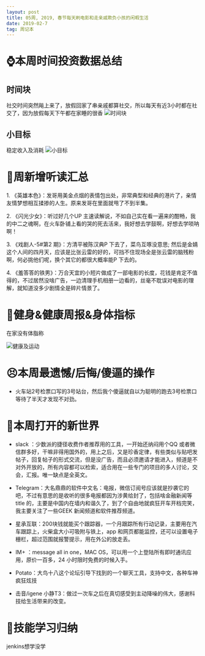 ```yaml
---
layout: post
title: 05周, 2019, 春节每天刷电影和走亲戚欺负小孩的闲暇生活
date: 2019-02-7
tag: 周记本
---
```


# ⌚️本周时间投资数据总结

## 时间块

社交时间突然飚上来了，放假回家了串亲戚都算社交，所以每天有近3小时都在社交了，因为放假每天下午都在家睡的很香
![时间块](https://upload-images.jianshu.io/upload_images/10043074-b1249b84ca900da2.png?imageMogr2/auto-orient/strip%7CimageView2/2/w/1240)

## 小目标

稳定收入及消耗
![小目标](https://upload-images.jianshu.io/upload_images/10043074-bbadb426a197fba5.png?imageMogr2/auto-orient/strip%7CimageView2/2/w/1240)


# 📖周新增听读汇总

1\. 《英雄本色》：发哥用美金点烟的表情包出处，非常典型和经典的港片了，亲情友情梦想相互揉掺的人生。原来发哥在里面就甩了不到半集。

2\. 《闪光少女》：听过好几个UP 主速读解说，不如自己实在看一遍来的酣畅，我的中二之魂啊，在火车卧铺上看的哭的死去活来，我好想去学鼓啊，好想去学唢呐啊！

3\. 《戏剧人-5#第2 期》：方清平被陈汉典P 下去了，菜鸟互啄没意思; 然后是金婧这个人间的四月天，应该是比张云雷的好的，可挡不住现场全是张云雷的脑残粉啊，何必挑他们呢，换个其它的都很大概率能P 下去的。

4\. 《羞答答的铁男》：万合天宜的小短片做成了一部电影的长度，花钱是肯定不值得的，不过居然没啥广告，一边清理手机相册一边看的，丝毫不耽误对电影的理解，就知道没多少剧情全是碎片情景了。

# 👊健身&健康周报&身体指标

在家没有体脂称

![健康及运动](https://upload-images.jianshu.io/upload_images/10043074-458036d33e97acaa.png?imageMogr2/auto-orient/strip%7CimageView2/2/w/1240)


# 😣本周最遗憾/后悔/傻逼的操作

- 火车站2号检票口写的3号站台，然后我个傻逼就自以为聪明的跑去3号检票口等待了半天才发现不对劲。

# 🦖本周打开的新世界

* slack ：少数派的捷径收费作者推荐用的工具，一开始还纳闷用个QQ 或者微信群多好，干嘛非得用国外的，用上之后，又是珍香定律，有些类似与贴吧发帖子，回复帖子的形式交流，但是没广告，而且必须邀请才能进入，频道是不对外开放的，所有内容都可以检索，适合用在一些专门的项目的多人讨论，交会，汇报。唯一缺点是全英文。

* Telegram：大名鼎鼎的软件中文名：电报，微信订阅号应该就是抄袭它的吧，不过有意思的是收听的很多电报都因为涉黄给封了，包括啥金融新闻等title 的，主要是中国内在墙内和谐久了，到了个自由地就疯狂开车开档完笑，我主要关注了一些GEEK 新闻频道和软件推荐频道。

* 星承互联：200块钱就能买个跟踪器，一个月跟踪所有行动记录，主要用在汽车跟踪上，火柴盒大小可吸附与铁上，app 和网页都能监控，还可以设置电子栅栏，超过范围就报警提示，用在外公的放走丢。

* IM+ ：message all in one，MAC OS，可以用一个上登陆所有即时通讯应用，原价一百多，24 小时限时免费的时候入手。

* Potato：大鸟十八这个论坛引导下找到的一个聊天工具，支持中文，各种车神疯狂炫技 

* 击音/igene 小静T3：做过一次车之后在真切感受到主动降噪的伟大，感谢科技给生活带来的改变。

# 🔧技能学习归纳

jenkins想学没学
